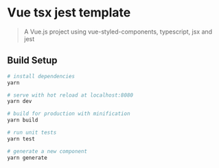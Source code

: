 # Vue tsx jest template

> A Vue.js project using vue-styled-components, typescript, jsx and jest

## Build Setup

``` bash
# install dependencies
yarn

# serve with hot reload at localhost:8080
yarn dev

# build for production with minification
yarn build

# run unit tests
yarn test

# generate a new component
yarn generate
```
